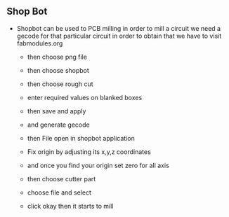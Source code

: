 ## Shop Bot

- Shopbot can be used to PCB milling in order to mill a circuit we need a gecode for that particular circuit in order to obtain that we have to visit fabmodules.org

  - then choose png file

  - then choose shopbot

  - then choose rough cut

  - enter required values on blanked boxes

  - then save and apply

  - and generate gecode

  - then File open in shopbot application

  - Fix origin by adjusting its x,y,z coordinates 

  - and once you find your origin set zero for all axis

  - then choose cutter part

  - choose file and select

  - click okay then it starts to mill
